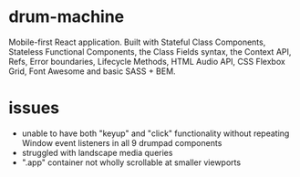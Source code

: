 # drum-machine
Mobile-first React application. Built with Stateful Class Components, Stateless Functional Components, the Class Fields syntax, the Context API, Refs, Error boundaries, Lifecycle Methods, HTML Audio API, CSS Flexbox Grid, Font Awesome and basic SASS + BEM.

# issues
- unable to have both "keyup" and "click" functionality without repeating Window event listeners in all 9 drumpad components
- struggled with landscape media queries
- ".app" container not wholly scrollable at smaller viewports
